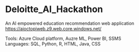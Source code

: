 # Deloitte_AI_Hackathon
An AI empowered education recommendation web application     
https://aioctopiweb.z9.web.core.windows.net/     

Tools: Azure Cloud platform, Auzre ML, Power BI, SSMS   
Languages: SQL, Python, R, HTML, Java, CSS   
